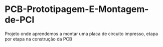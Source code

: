 # PCB-Prototipagem-E-Montagem-de-PCI
 Projeto onde aprendemos a montar uma placa de circuito impresso, etapa por etapa na construção da PCB
